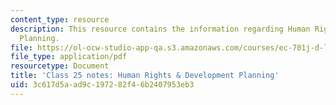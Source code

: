 ```yaml
---
content_type: resource
description: This resource contains the information regarding Human Rights & Development
  Planning.
file: https://ol-ocw-studio-app-qa.s3.amazonaws.com/courses/ec-701j-d-lab-i-development-fall-2009/3c617d5aad9c197282f46b2407953eb3_MITEC_701JF09_lec25_notes.pdf
file_type: application/pdf
resourcetype: Document
title: 'Class 25 notes: Human Rights & Development Planning'
uid: 3c617d5a-ad9c-1972-82f4-6b2407953eb3
---
```

